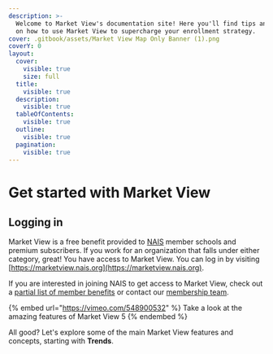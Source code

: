 ```yaml
---
description: >-
  Welcome to Market View's documentation site! Here you'll find tips and tricks
  on how to use Market View to supercharge your enrollment strategy.
cover: .gitbook/assets/Market View Map Only Banner (1).png
coverY: 0
layout:
  cover:
    visible: true
    size: full
  title:
    visible: true
  description:
    visible: true
  tableOfContents:
    visible: true
  outline:
    visible: true
  pagination:
    visible: true
---
```


# Get started with Market View

## Logging in

Market View is a free benefit provided to [NAIS](https://nais.org) member schools and premium subscribers. If you work for an organization that falls under either category, great! You have access to Market View. You can log in by visiting [https://marketview.nais.org](https://marketview.nais.org).

If you are interested in joining NAIS to get access to Market View, check out a [partial list of member benefits](https://www.nais.org/benefits/) or contact our [membership team](mailto:membership@nais.org).&#x20;



{% embed url="https://vimeo.com/548900532" %}
Take a look at the amazing features of Market View 5
{% endembed %}



All good? Let's explore some of the main Market View features and concepts, starting with **Trends**.
